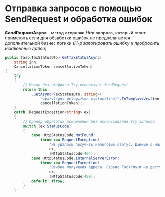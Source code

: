 # Отправка запросов с помощью SendRequest и обработка ошибок

**SendRequestAsync** - метод отправки _Http_ запроса, который стоит применять если для обработки ошибок не предполагается дополнительной бизнес логики _(Н-р залогировать ошибку и пробросить исключение далее)_
```csharp
public Task<TaxStatusDto> GetTaxStatusAsync(
    string inn,
    CancellationToken cancellationToken)
{
    try
    {
        // Метод без префикса Try использует SendRequest
        return this
            .GetAsync<TaxStatusDto, string>(
                "api/v1/gos-uslugi/tax-status/{inn}".ToTemplateUri(inn),
                cancellationToken);
    }
    catch (RequestException<string> ex)
    {
        // Пример обработки исключений без использования Try запроса
        switch (ex.StatusCode)
        {
            case HttpStatusCode.NotFound:
                throw new RequestException(
                    "Не удалось получить налоговый статус. Данные о налоговом статусе отсутствуют.",
                    ex,
                    (HttpStatusCode)404);
            case HttpStatusCode.InternalServerError:
                throw new RequestException(
                    "Ошибка получения адреса. Сервис ГосУслуги не доступен",
                    ex,
                    (HttpStatusCode)499);
            default: throw;
        }
    }
```
